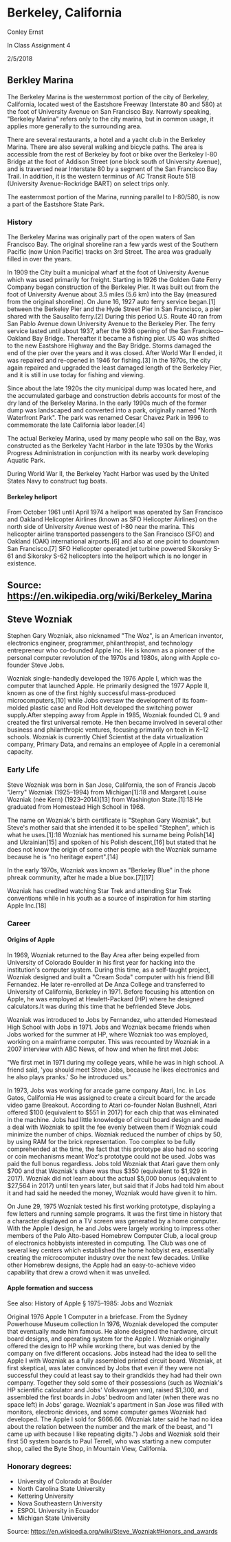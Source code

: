 # Berkeley, California

Conley Ernst

In Class Assignment 4

2/5/2018

## Berkley Marina

The Berkeley Marina is the westernmost portion of the city of Berkeley, California, located west of the Eastshore Freeway (Interstate 80 and 580) at the foot of University Avenue on San Francisco Bay. Narrowly speaking, "Berkeley Marina" refers only to the city marina, but in common usage, it applies more generally to the surrounding area.

There are several restaurants, a hotel and a yacht club in the Berkeley Marina. There are also several walking and bicycle paths. The area is accessible from the rest of Berkeley by foot or bike over the Berkeley I-80 Bridge at the foot of Addison Street (one block south of University Avenue), and is traversed near Interstate 80 by a segment of the San Francisco Bay Trail. In addition, it is the western terminus of AC Transit Route 51B (University Avenue-Rockridge BART) on select trips only.

The easternmost portion of the Marina, running parallel to I-80/580, is now a part of the Eastshore State Park.

### History

The Berkeley Marina was originally part of the open waters of San Francisco Bay. The original shoreline ran a few yards west of the Southern Pacific (now Union Pacific) tracks on 3rd Street. The area was gradually filled in over the years.

In 1909 the City built a municipal wharf at the foot of University Avenue which was used primarily for freight. Starting in 1926 the Golden Gate Ferry Company began construction of the Berkeley Pier. It was built out from the foot of University Avenue about 3.5 miles (5.6 km) into the Bay (measured from the original shoreline). On June 16, 1927 auto ferry service began.[1] between the Berkeley Pier and the Hyde Street Pier in San Francisco, a pier shared with the Sausalito ferry.[2] During this period U.S. Route 40 ran from San Pablo Avenue down University Avenue to the Berkeley Pier. The ferry service lasted until about 1937, after the 1936 opening of the San Francisco–Oakland Bay Bridge. Thereafter it became a fishing pier. US 40 was shifted to the new Eastshore Highway and the Bay Bridge. Storms damaged the end of the pier over the years and it was closed. After World War II ended, it was repaired and re-opened in 1946 for fishing.[3] In the 1970s, the city again repaired and upgraded the least damaged length of the Berkeley Pier, and it is still in use today for fishing and viewing.

Since about the late 1920s the city municipal dump was located here, and the accumulated garbage and construction debris accounts for most of the dry land of the Berkeley Marina. In the early 1990s much of the former dump was landscaped and converted into a park, originally named "North Waterfront Park". The park was renamed Cesar Chavez Park in 1996 to commemorate the late California labor leader.[4]

The actual Berkeley Marina, used by many people who sail on the Bay, was constructed as the Berkeley Yacht Harbor in the late 1930s by the Works Progress Administration in conjunction with its nearby work developing Aquatic Park.

During World War II, the Berkeley Yacht Harbor was used by the United States Navy to construct tug boats.

#### Berkeley heliport

From October 1961 until April 1974 a heliport was operated by San Francisco and Oakland Helicopter Airlines (known as SFO Helicopter Airlines) on the north side of University Avenue west of I-80 near the marina. This helicopter airline transported passengers to the San Francisco (SFO) and Oakland (OAK) international airports.[6] and also at one point to downtown San Francisco.[7] SFO Helicopter operated jet turbine powered Sikorsky S-61 and Sikorsky S-62 helicopters into the heliport which is no longer in existence.

## Source: https://en.wikipedia.org/wiki/Berkeley_Marina

## Steve Wozniak

Stephen Gary Wozniak, also nicknamed "The Woz", is an American inventor, electronics engineer, programmer, philanthropist, and technology entrepreneur who co-founded Apple Inc. He is known as a pioneer of the personal computer revolution of the 1970s and 1980s, along with Apple co-founder Steve Jobs.

Wozniak single-handedly developed the 1976 Apple I, which was the computer that launched Apple. He primarily designed the 1977 Apple II, known as one of the first highly successful mass-produced microcomputers,[10] while Jobs oversaw the development of its foam-molded plastic case and Rod Holt developed the switching power supply.After stepping away from Apple in 1985, Wozniak founded CL 9 and created the first universal remote. He then became involved in several other business and philanthropic ventures, focusing primarily on tech in K–12 schools. Wozniak is currently Chief Scientist at the data virtualization company, Primary Data, and remains an employee of Apple in a ceremonial capacity.

### Early Life
Steve Wozniak was born in San Jose, California, the son of Francis Jacob "Jerry" Wozniak (1925–1994) from Michigan[1]:18 and Margaret Louise Wozniak (née Kern) (1923–2014)[13] from Washington State.[1]:18 He graduated from Homestead High School in 1968.

The name on Wozniak's birth certificate is "Stephan Gary Wozniak", but Steve's mother said that she intended it to be spelled "Stephen", which is what he uses.[1]:18 Wozniak has mentioned his surname being Polish[14] and Ukrainian[15] and spoken of his Polish descent,[16] but stated that he does not know the origin of some other people with the Wozniak surname because he is "no heritage expert".[14]

In the early 1970s, Wozniak was known as "Berkeley Blue" in the phone phreak community, after he made a blue box.[7][17]

Wozniak has credited watching Star Trek and attending Star Trek conventions while in his youth as a source of inspiration for him starting Apple Inc.[18]

### Career

#### Origins of Apple
In 1969, Wozniak returned to the Bay Area after being expelled from University of Colorado Boulder in his first year for hacking into the institution's computer system. During this time, as a self-taught project, Wozniak designed and built a "Cream Soda" computer with his friend Bill Fernandez. He later re-enrolled at De Anza College and transferred to University of California, Berkeley in 1971. Before focusing his attention on Apple, he was employed at Hewlett-Packard (HP) where he designed calculators.It was during this time that he befriended Steve Jobs.

Wozniak was introduced to Jobs by Fernandez, who attended Homestead High School with Jobs in 1971. Jobs and Wozniak became friends when Jobs worked for the summer at HP, where Wozniak too was employed, working on a mainframe computer. This was recounted by Wozniak in a 2007 interview with ABC News, of how and when he first met Jobs:

"We first met in 1971 during my college years, while he was in high school. A friend said, 'you should meet Steve Jobs, because he likes electronics and he also plays pranks.' So he introduced us."

In 1973, Jobs was working for arcade game company Atari, Inc. in Los Gatos, California He was assigned to create a circuit board for the arcade video game Breakout. According to Atari co-founder Nolan Bushnell, Atari offered $100 (equivalent to $551 in 2017) for each chip that was eliminated in the machine. Jobs had little knowledge of circuit board design and made a deal with Wozniak to split the fee evenly between them if Wozniak could minimize the number of chips. Wozniak reduced the number of chips by 50, by using RAM for the brick representation. Too complex to be fully comprehended at the time, the fact that this prototype also had no scoring or coin mechanisms meant Woz's prototype could not be used. Jobs was paid the full bonus regardless. Jobs told Wozniak that Atari gave them only $700 and that Wozniak's share was thus $350 (equivalent to $1,929 in 2017). Wozniak did not learn about the actual $5,000 bonus (equivalent to $27,564 in 2017) until ten years later, but said that if Jobs had told him about it and had said he needed the money, Wozniak would have given it to him.

On June 29, 1975 Wozniak tested his first working prototype, displaying a few letters and running sample programs. It was the first time in history that a character displayed on a TV screen was generated by a home computer. With the Apple I design, he and Jobs were largely working to impress other members of the Palo Alto-based Homebrew Computer Club, a local group of electronics hobbyists interested in computing. The Club was one of several key centers which established the home hobbyist era, essentially creating the microcomputer industry over the next few decades. Unlike other Homebrew designs, the Apple had an easy-to-achieve video capability that drew a crowd when it was unveiled.

#### Apple formation and success
See also: History of Apple § 1975–1985: Jobs and Wozniak

Original 1976 Apple 1 Computer in a briefcase. From the Sydney Powerhouse Museum collection
In 1976, Wozniak developed the computer that eventually made him famous. He alone designed the hardware, circuit board designs, and operating system for the Apple I. Wozniak originally offered the design to HP while working there, but was denied by the company on five different occasions. Jobs instead had the idea to sell the Apple I with Wozniak as a fully assembled printed circuit board. Wozniak, at first skeptical, was later convinced by Jobs that even if they were not successful they could at least say to their grandkids they had had their own company. Together they sold some of their possessions (such as Wozniak's HP scientific calculator and Jobs' Volkswagen van), raised $1,300, and assembled the first boards in Jobs' bedroom and later (when there was no space left) in Jobs' garage. Wozniak's apartment in San Jose was filled with monitors, electronic devices, and some computer games Wozniak had developed. The Apple I sold for $666.66. (Wozniak later said he had no idea about the relation between the number and the mark of the beast, and "I came up with because I like repeating digits.") Jobs and Wozniak sold their first 50 system boards to Paul Terrell, who was starting a new computer shop, called the Byte Shop, in Mountain View, California.

### Honorary degrees:
- University of Colorado at Boulder
- North Carolina State University
- Kettering University
- Nova Southeastern University
- ESPOL University in Ecuador
- Michigan State University

Source: https://en.wikipedia.org/wiki/Steve_Wozniak#Honors_and_awards
